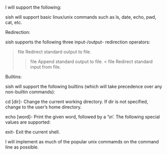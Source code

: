 I will support the following:

sish will support basic linux/unix commands such as ls, date, echo, pwd, cat, etc.

Redirection:

sish supports the following three input-/output- redirection operators:

> file Redirect standard output to file.
>> file Append standard output to file. 
< file Redirect standard input from file.

Builtins:

sish will support the following builtins (which will take precedence over any non-builtin commands):

cd [dir]- Change the current working directory. If dir is not specified, change to the user’s home
          directory.

echo [word]- Print the given word, followed by a ’\n’. The following special values are supported:

exit- Exit the current shell.

I will implement as much of the popular unix commamds on the command line as possible.
